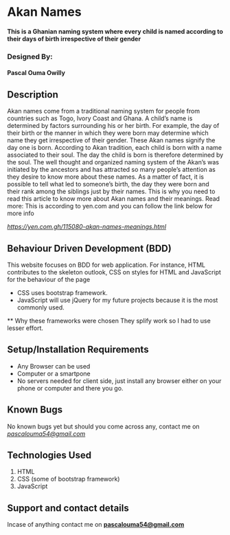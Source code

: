 # Akan Names
#### This is a Ghanian naming system where every child is named according to their days of birth irrespective of their gender
### Designed By: 
#### Pascal Ouma Owilly
## Description
Akan names come from a traditional naming system for people from countries such as Togo, Ivory Coast and Ghana. A child’s name is determined by factors surrounding his or her birth. For example, the day of their birth or the manner in which they were born may determine which name they get irrespective of their gender. These Akan names signify the day one is born. According to Akan tradition, each child is born with a name associated to their soul. The day the child is born is therefore determined by the soul. The well thought and organized naming system of the Akan’s was initiated by the ancestors and has attracted so many people’s attention as they desire to know more about these names. As a matter of fact, it is possible to tell what led to someone’s birth, the day they were born and their rank among the siblings just by their names. This is why you need to read this article to know more about Akan names and their meanings. Read more: This is according to yen.com and you can follow the link below for more info

 *https://yen.com.gh/115080-akan-names-meanings.html*
 
 ## Behaviour Driven Development (BDD)
 This website focuses on BDD for web application. For instance, HTML contributes to the skeleton outlook, CSS on styles for HTML and JavaScript for the behaviour of the page

* CSS uses bootstrap framework.
* JavaScript will use jQuery for my future projects because it is the most commonly used.

** Why these frameworks were chosen
They splify work so I had to use lesser effort.

## Setup/Installation Requirements
* Any Browser can be used
* Computer or a smartpone
* No servers needed for client side, just install any browser either on your phone or computer and there you go.

## Known Bugs
No known bugs yet but should you come across any, contact me on *pascalouma54@gmail.com*
## Technologies Used
1. HTML
2. CSS (some of bootstrap framework)
3. JavaScript
## Support and contact details
Incase of anything contact me on **pascalouma54@gmail.com**

